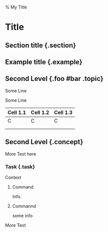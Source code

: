 %  My Title

# Title

## Section title {.section}

## Example title {.example}

## Second Level {.foo #bar .topic}


Some Line

Some Line


| Cell 1.1 | Cell 1.2 | Cell 1.3 |
|--|--|--|
| C | C | C |
|  |  |  |
|  |  |  |

## Second Level {.concept}

More Text here

### Task {.task}

Context

1.  Command

    Info.
    
2. Commannd

    some info
    
More Text
